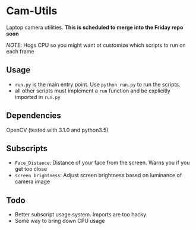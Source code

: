 Cam-Utils
=========

Laptop camera utilities. **This is scheduled to merge into the Friday repo soon**

*NOTE*: Hogs CPU so you might want ot customize which scripts to run on each frame

Usage
-----

- `run.py` is the main entry point. Use `python run.py` to run the scripts.
- all other scripts must implement a `run` function and be explicitly imported in `run.py`

Dependencies
------------

OpenCV (tested with 3.1.0 and python3.5)

Subscripts
----------

- `Face_Distance`: Distance of your face from the screen. Warns you if you get too close
- `screen brightness`: Adjust screen brightness based on luminance of camera image

Todo
----

- Better subscript usage system. Imports are too hacky
- Some way to bring down CPU usage
